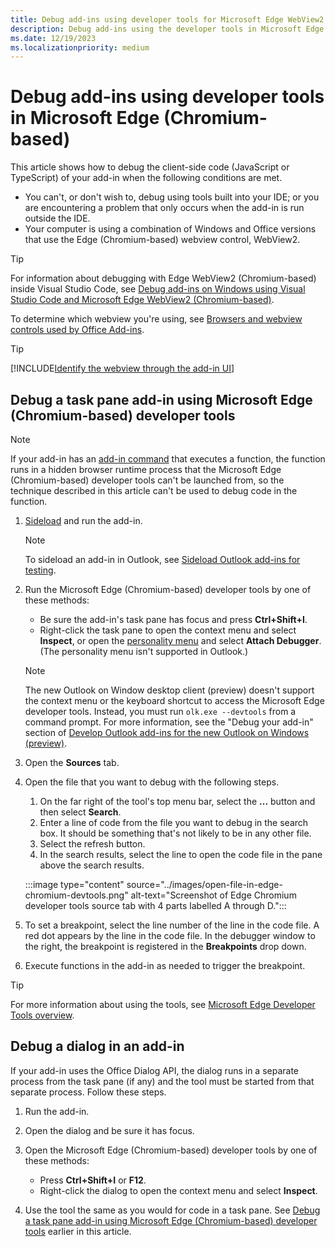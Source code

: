 ```yaml
---
title: Debug add-ins using developer tools for Microsoft Edge WebView2
description: Debug add-ins using the developer tools in Microsoft Edge WebView2 (Chromium-based).
ms.date: 12/19/2023
ms.localizationpriority: medium
---
```


# Debug add-ins using developer tools in Microsoft Edge (Chromium-based)

This article shows how to debug the client-side code (JavaScript or TypeScript) of your add-in when the following conditions are met.

- You can't, or don't wish to, debug using tools built into your IDE; or you are encountering a problem that only occurs when the add-in is run outside the IDE.
- Your computer is using a combination of Windows and Office versions that use the Edge (Chromium-based) webview control, WebView2.

> [!TIP]
> For information about debugging with Edge WebView2 (Chromium-based) inside Visual Studio Code, see [Debug add-ins on Windows using Visual Studio Code and Microsoft Edge WebView2 (Chromium-based)](debug-desktop-using-edge-chromium.md).

To determine which webview you're using, see [Browsers and webview controls used by Office Add-ins](../concepts/browsers-used-by-office-web-add-ins.md).

> [!TIP]
> [!INCLUDE[Identify the webview through the add-in UI](../includes/identify-webview-in-ui.md)]

## Debug a task pane add-in using Microsoft Edge (Chromium-based) developer tools

> [!NOTE]
> If your add-in has an [add-in command](../design/add-in-commands.md) that executes a function, the function runs in a hidden browser runtime process that the Microsoft Edge (Chromium-based) developer tools can't be launched from, so the technique described in this article can't be used to debug code in the function.

1. [Sideload](create-a-network-shared-folder-catalog-for-task-pane-and-content-add-ins.md) and run the add-in.

    > [!NOTE]
    > To sideload an add-in in Outlook, see [Sideload Outlook add-ins for testing](../outlook/sideload-outlook-add-ins-for-testing.md).

1. Run the Microsoft Edge (Chromium-based) developer tools by one of these methods:

   - Be sure the add-in's task pane has focus and press **Ctrl+Shift+I**.
   - Right-click the task pane to open the context menu and select **Inspect**, or open the [personality menu](../design/task-pane-add-ins.md#personality-menu) and select **Attach Debugger**. (The personality menu isn't supported in Outlook.)

   > [!NOTE]
   > The new Outlook on Window desktop client (preview) doesn't support the context menu or the keyboard shortcut to access the Microsoft Edge developer tools. Instead, you must run `olk.exe --devtools` from a command prompt. For more information, see the "Debug your add-in" section of [Develop Outlook add-ins for the new Outlook on Windows (preview)](../outlook/one-outlook.md#debug-your-add-in).

1. Open the **Sources** tab.
1. Open the file that you want to debug with the following steps.

   1. On the far right of the tool's top menu bar, select the **...** button and then select **Search**.
   1. Enter a line of code from the file you want to debug in the search box. It should be something that's not likely to be in any other file.
   1. Select the refresh button.
   1. In the search results, select the line to open the code file in the pane above the search results.

   :::image type="content" source="../images/open-file-in-edge-chromium-devtools.png" alt-text="Screenshot of Edge Chromium developer tools source tab with 4 parts labelled A through D.":::

1. To set a breakpoint, select the line number of the line in the code file. A red dot appears by the line in the code file. In the debugger window to the right, the breakpoint is registered in the **Breakpoints** drop down.
1. Execute functions in the add-in as needed to trigger the breakpoint.

> [!TIP]
> For more information about using the tools, see [Microsoft Edge Developer Tools overview](/microsoft-edge/devtools-guide-chromium/).

## Debug a dialog in an add-in

If your add-in uses the Office Dialog API, the dialog runs in a separate process from the task pane (if any) and the tool must be started from that separate process. Follow these steps.

1. Run the add-in.
1. Open the dialog and be sure it has focus.
1. Open the Microsoft Edge (Chromium-based) developer tools by one of these methods:

   - Press **Ctrl+Shift+I** or **F12**.
   - Right-click the dialog to open the context menu and select **Inspect**.

1. Use the tool the same as you would for code in a task pane. See [Debug a task pane add-in using Microsoft Edge (Chromium-based) developer tools](#debug-a-task-pane-add-in-using-microsoft-edge-chromium-based-developer-tools) earlier in this article.
